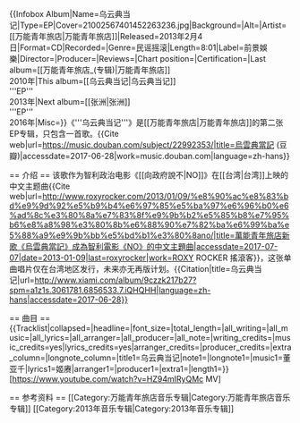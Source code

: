 {{Infobox Album|Name=乌云典当记|Type=EP|Cover=21002567401452263236.jpg|Background=|Alt=|Artist=[[万能青年旅店|万能青年旅店]]|Released=2013年2月4日|Format=CD|Recorded=|Genre=民谣摇滚|Length=8:01|Label=前景娛樂|Director=|Producer=|Reviews=|Chart position=|Certification=|Last album=[[万能青年旅店_(专辑)|万能青年旅店]]<br/>2010年|This album=[[乌云典当记|乌云典当记]]<br/>'''EP'''<br/>2013年|Next album=[[张洲|张洲]]<br/>'''EP'''<br/>2016年|Misc=}}《'''乌云典当记'''》是[[万能青年旅店|万能青年旅店]]的第二张EP专辑，只包含一首歌。<ref>{{Cite web|url=https://music.douban.com/subject/22992353/|title=烏雲典當記 (豆瓣)|accessdate=2017-06-28|work=music.douban.com|language=zh-hans}}</ref>

== 介绍 ==
该歌作为智利政治电影《[[向政府說不|NO]]》在[[台湾|台湾]]上映的中文主题曲<ref>{{Cite web|url=http://www.roxyrocker.com/2013/01/09/%e8%90%ac%e8%83%bd%e9%9d%92%e5%b9%b4%e6%97%85%e5%ba%97%e6%96%b0%e6%ad%8c%e3%80%8a%e7%83%8f%e9%9b%b2%e5%85%b8%e7%95%b6%e8%a8%98%e3%80%8b%e6%88%90%e7%82%ba%e6%99%ba%e5%88%a9%e9%9b%bb%e5%bd%b1%e3%80%8ano/|title=萬能青年旅店新歌《烏雲典當記》成為智利電影《NO》的中文主題曲|accessdate=2017-07-07|date=2013-01-09|last=roxyrocker|work=ROXY ROCKER  搖滾客}}</ref>，这张单曲唱片仅在台湾地区发行，未来亦无再版计划。<ref>{{Citation|title=乌云典当记|url=http://www.xiami.com/album/9czzk217b27?spm=a1z1s.3061781.6856533.7.iQHQHH|language=zh-hans|accessdate=2017-06-28}}</ref>

== 曲目 ==
{{Tracklist|collapsed=|headline=|font_size=|total_length=|all_writing=|all_music=|all_lyrics=|all_arranger=|all_producer=|all_note=|writing_credits=|music_credits=yes|lyrics_credits=yes|arranger_credits=|producer_credits=|extra_column=|longnote_column=|title1=乌云典当记|note1=|longnote1=|music1=董亚千|lyrics1=姬赓|arranger1=|producer1=|extra1=|length1=}}[https://www.youtube.com/watch?v=HZ94mIRyQMc MV]

== 参考资料 ==
<references />
[[Category:万能青年旅店音乐专辑|Category:万能青年旅店音乐专辑]]
[[Category:2013年音乐专辑|Category:2013年音乐专辑]]